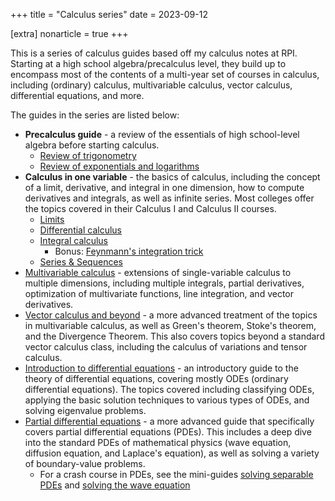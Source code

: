 +++
title = "Calculus series"
date = 2023-09-12

[extra]
nonarticle = true
+++

This is a series of calculus guides based off my calculus notes at RPI. Starting at a high school algebra/precalculus level, they build up to encompass most of the contents of a multi-year set of courses in calculus, including (ordinary) calculus, multivariable calculus, vector calculus, differential equations, and more.

<!-- more -->

The guides in the series are listed below:

- **Precalculus guide** - a review of the essentials of high school-level algebra before starting calculus.
	- [Review of trigonometry](@/trig-review.md)
	- [Review of exponentials and logarithms](@/exponential-logs.md)
- **Calculus in one variable** - the basics of calculus, including the concept of a limit, derivative, and integral in one dimension, how to compute derivatives and integrals, as well as infinite series. Most colleges offer the topics covered in their Calculus I and Calculus II courses.
	- [Limits](@/limits.md)
	- [Differential calculus](@/differentiation.md)
	- [Integral calculus](@/integration.md)
		- Bonus: [Feynmann's integration trick](@/feynmann-technique.md)
	- [Series & Sequences](@/series-sequences.md)
- [Multivariable calculus](@/multivariable-calculus/index.md) - extensions of single-variable calculus to multiple dimensions, including multiple integrals, partial derivatives, optimization of multivariate functions, line integration, and vector derivatives.
- [Vector calculus and beyond](@/vector-and-advanced-calculus/index.md) - a more advanced treatment of the topics in multivariable calculus, as well as Green's theorem, Stoke's theorem, and the Divergence Theorem. This also covers topics beyond a standard vector calculus class, including the calculus of variations and tensor calculus.
- [Introduction to differential equations](@/differential-equations/index.md) - an introductory guide to the theory of differential equations, covering mostly ODEs (ordinary differential equations). The topics covered including classifying ODEs, applying the basic solution techniques to various types of ODEs, and solving eigenvalue problems.
- [Partial differential equations](@/intro-pdes/index.md) - a more advanced guide that specifically covers partial differential equations (PDEs). This includes a deep dive into the standard PDEs of mathematical physics (wave equation, diffusion equation, and Laplace's equation), as well as solving a variety of boundary-value problems.
	- For a crash course in PDEs, see the mini-guides [solving separable PDEs](@/solving-pdes.md) and [solving the wave equation](@/wave-equation.md)